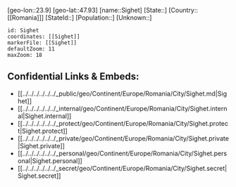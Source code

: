 ﻿---
location: [47.93,23.9]
mapzoom: [7,12] 
mapmarker: city 
type: City
tags:
- geo/City


SpocWebEntityId: 34263
isDeleted: false
confidential: public

---
[geo-lon::23.9]
[geo-lat::47.93]
[name::Sighet]
[State::]
[Country::[[Romania]]]
[StateId::]
[Population::]
[Unknown::]


```leaflet
id: Sighet
coordinates: [[Sighet]]
markerFile: [[Sighet]]
defaultZoom: 11 
maxZoom: 18
```


## Confidential Links & Embeds: 
- [[../../../../../../_public/geo/Continent/Europe/Romania/City/Sighet.md|Sighet]] 
- [[../../../../../../_internal/geo/Continent/Europe/Romania/City/Sighet.internal|Sighet.internal]] 
- [[../../../../../../_protect/geo/Continent/Europe/Romania/City/Sighet.protect|Sighet.protect]] 
- [[../../../../../../_private/geo/Continent/Europe/Romania/City/Sighet.private|Sighet.private]] 
- [[../../../../../../_personal/geo/Continent/Europe/Romania/City/Sighet.personal|Sighet.personal]] 
- [[../../../../../../_secret/geo/Continent/Europe/Romania/City/Sighet.secret|Sighet.secret]] 
